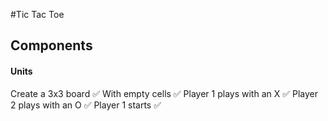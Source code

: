 #Tic Tac Toe

## Components

#### Units
Create a 3x3 board ✅
With  empty cells ✅
Player 1 plays with an X ✅
Player 2 plays with an O ✅
Player 1 starts ✅
